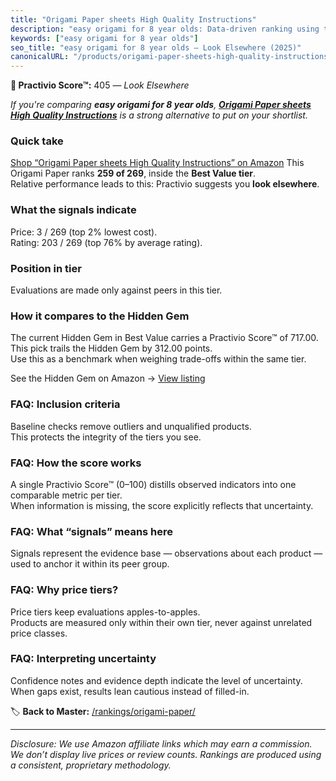 ```yaml
---
title: "Origami Paper sheets High Quality Instructions"
description: "easy origami for 8 year olds: Data-driven ranking using the Practivio Score™. Positioned by quality, value, demand, findability, momentum."
keywords: ["easy origami for 8 year olds"]
seo_title: "easy origami for 8 year olds — Look Elsewhere (2025)"
canonicalURL: "/products/origami-paper-sheets-high-quality-instructions-0804853932/"
---
```


**🚫 Practivio Score™:** 405 — _Look Elsewhere_


*If you're comparing **easy origami for 8 year olds**, **[Origami Paper sheets High Quality Instructions](https://www.amazon.com/dp/0804853932?tag=practivio-20)** is a strong alternative to put on your shortlist.*
### Quick take
[Shop “Origami Paper sheets High Quality Instructions” on Amazon](https://www.amazon.com/dp/0804853932?tag=practivio-20)
This Origami Paper ranks **259 of 269**, inside the **Best Value tier**.  
Relative performance leads to this: Practivio suggests you **look elsewhere**.

### What the signals indicate
Price: 3 / 269 (top 2% lowest cost).  
Rating: 203 / 269 (top 76% by average rating).  

### Position in tier
Evaluations are made only against peers in this tier.

### How it compares to the Hidden Gem
The current Hidden Gem in Best Value carries a Practivio Score™ of 717.00.  
This pick trails the Hidden Gem by 312.00 points.  
Use this as a benchmark when weighing trade-offs within the same tier.  

See the Hidden Gem on Amazon → [View listing](https://www.amazon.com/dp/B0BQTYYVZH?tag=practivio-20)

### FAQ: Inclusion criteria
Baseline checks remove outliers and unqualified products.  
This protects the integrity of the tiers you see.

### FAQ: How the score works
A single Practivio Score™ (0–100) distills observed indicators into one comparable metric per tier.  
When information is missing, the score explicitly reflects that uncertainty.

### FAQ: What “signals” means here
Signals represent the evidence base — observations about each product — used to anchor it within its peer group.

### FAQ: Why price tiers?
Price tiers keep evaluations apples-to-apples.  
Products are measured only within their own tier, never against unrelated price classes.

### FAQ: Interpreting uncertainty
Confidence notes and evidence depth indicate the level of uncertainty.  
When gaps exist, results lean cautious instead of filled-in.


🏷️ **Back to Master:** [/rankings/origami-paper/](/rankings/origami-paper/)

---
_Disclosure: We use Amazon affiliate links which may earn a commission. We don’t display live prices or review counts. Rankings are produced using a consistent, proprietary methodology._
